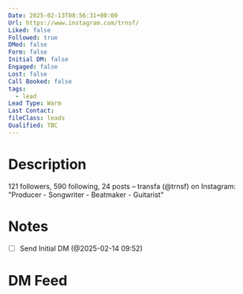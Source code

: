 ```yaml
---
Date: 2025-02-13T08:56:31+00:00
Url: https://www.instagram.com/trnsf/
Liked: false
Followed: true
DMed: false
Form: false
Initial DM: false
Engaged: false
Lost: false
Call Booked: false
tags:
  - lead
Lead Type: Warm
Last Contact: 
fileClass: leads
Qualified: TBC
---
```

# Description
121 followers, 590 following, 24 posts – transfa (@trnsf) on Instagram: "Producer - Songwriter - Beatmaker - Guitarist"
# Notes
- [ ] Send Initial DM (@2025-02-14 09:52)
# DM Feed